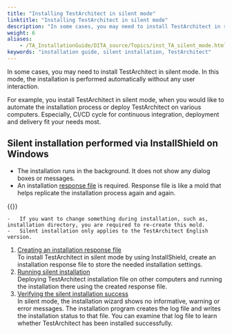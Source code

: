 ```yaml
--- 
title: "Installing TestArchitect in silent mode"
linktitle: "Installing TestArchitect in silent mode"
description: "In some cases, you may need to install TestArchitect in silent mode. In this mode, the installation is performed automatically without any user interaction."
weight: 6
aliases: 
    - /TA_InstallationGuide/DITA_source/Topics/inst_TA_silent_mode.html
keywords: "installation guide, silent installation, TestArchitect"
---
```


In some cases, you may need to install TestArchitect in silent mode. In this mode, the installation is performed automatically without any user interaction.

For example, you install TestArchitect in silent mode, when you would like to automate the installation process or deploy TestArchitect on various computers. Especially, CI/CD cycle for continuous integration, deployment and delivery fit your needs most.

## Silent installation performed via InstallShield on Windows

-   The installation runs in the background. It does not show any dialog boxes or messages.
-   An installation [response file](/TA_InstallationGuide/DITA_source/Topics/inst_TA_silent_mode_creating_response_file.html) is required. Response file is like a mold that helps replicate the installation process again and again.

{{<warning>}}

    -   If you want to change something during installation, such as, installation directory, you are required to re-create this mold.
    -   Silent installation only applies to the TestArchitect English version.

1.  [Creating an installation response file](/../TA_InstallationGuide/DITA_source/Topics/inst_TA_silent_mode_creating_response_file.html)  
To install TestArchitect in silent mode by using InstallShield, create an installation response file to store the needed installation settings.
2.  [Running silent installation](/../TA_InstallationGuide/DITA_source/Topics/inst_TA_silent_mode_running_response_file.html)  
Deploying TestArchitect installation file on other computers and running the installation there using the created response file.
3.  [Verifying the silent installation success](/../TA_InstallationGuide/DITA_source/Topics/inst_TA_silent_mode_verifying_response_file.html)  
In silent mode, the installation wizard shows no informative, warning or error messages. The installation program creates the log file and writes the installation status to that file. You can examine that log file to learn whether TestArchitect has been installed successfully.




